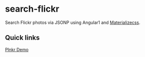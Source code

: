 # search-flickr 
Search Flickr photos via JSONP using Angular1 and [Materializecss](http://materializecss.com/). 

## Quick links 
[Plnkr Demo](https://plnkr.co/edit/7ROwyAx2k7UzfrKp0Xay?p=preview)
